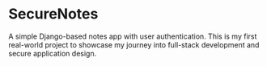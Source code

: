 # SecureNotes

A simple Django-based notes app with user authentication. This is my first real-world project to showcase my journey into full-stack development and secure application design.
